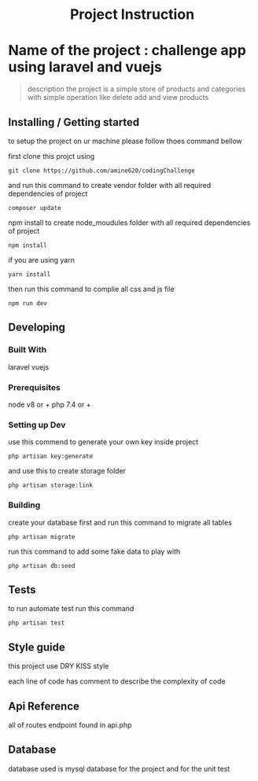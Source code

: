 

<h1 align="center">Project Instruction</h1>




# Name of the project : challenge app using laravel and vuejs
> description
the project is a simple store of products and categories with simple operation
like delete add and view products

## Installing / Getting started

to setup the project on ur machine please follow thoes command bellow


first clone this projct using


```shell
git clone https://github.com/amine620/codingChallenge
```

and  run this command to create vendor folder with all required dependencies of project

```shell
composer update
```


npm install to create node_moudules folder with all required dependencies of project

```shell
npm install
```

if you are using yarn

```shell
yarn install
```

then run this command to complie all css and js file 


```shell
npm run dev
```


## Developing

### Built With
laravel vuejs
### Prerequisites

node v8 or +
php 7.4 or +


### Setting up Dev

use this commend to generate your own key inside project

```shell
php artisan key:generate
```


and use this to create storage folder

```shell
php artisan storage:link
```



### Building

create your database first and run this command to migrate all tables

```shell
php artisan migrate
```

run this command to add some fake data to play with

```shell
php artisan db:seed
```



## Tests

to run automate test run this command

```shell
php artisan test
```

## Style guide

this project use DRY KISS style 

each line of code has comment to describe the complexity of code

## Api Reference

all of routes endpoint found in api.php 


## Database

database used is mysql database for the project and for the unit test

